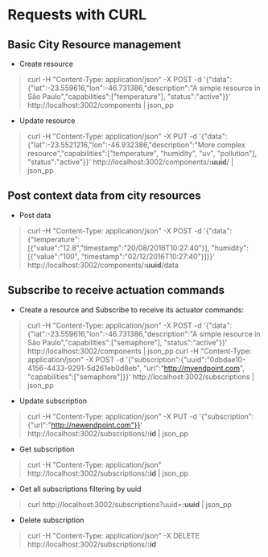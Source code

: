 # Requests with CURL

## Basic City Resource management

* Create resource
> curl -H "Content-Type: application/json" -X POST -d '{"data":{"lat":-23.559616,"lon":-46.731386,"description":"A simple resource in São Paulo","capabilities":["temperature"], "status":"active"}}' http://localhost:3002/components | json_pp

* Update resource
> curl -H "Content-Type: application/json" -X PUT -d '{"data":{"lat":-23.5521216,"lon":-46.932386,"description":"More complex resource","capabilities":["temperature", "humidity", "uv", "pollution"], "status":"active"}}' http://localhost:3002/components/**:uuid**/ | json_pp

## Post context data from city resources

* Post data
> curl -H "Content-Type: application/json" -X POST -d '{"data":{"temperature":[{"value":"12.8","timestamp":"20/08/2016T10:27:40"}], "humidity":[{"value":"100", "timestamp":"02/12/2016T10:27:40"}]}}' http://localhost:3002/components/**:uuid**/data

## Subscribe to receive actuation commands

* Create a resource and Subscribe to receive its actuator commands:
> curl -H "Content-Type: application/json" -X POST -d '{"data":{"lat":-23.559616,"lon":-46.731386,"description":"A simple resource in São Paulo","capabilities":["semaphore"], "status":"active"}}' http://localhost:3002/components | json_pp
> curl -H "Content-Type: application/json" -X POST -d '{"subscription":{"uuid":"0dbdae10-4156-4433-9291-5d261eb0d8eb", "url":"http://myendpoint.com", "capabilities":["semaphore"]}}' http://localhost:3002/subscriptions | json_pp

* Update subscription
> curl -H "Content-Type: application/json" -X PUT -d '{"subscription":{"url":"http://newendpoint.com"}}' http://localhost:3002/subscriptions/**:id** | json_pp

* Get subscription
> curl -H "Content-Type: application/json" http://localhost:3002/subscriptions/**:id** | json_pp

* Get all subscriptions filtering by uuid
> curl http://localhost:3002/subscriptions?uuid=**:uuid** | json_pp

* Delete subscription
> curl -H "Content-Type: application/json" -X DELETE http://localhost:3002/subscriptions/**:id**
